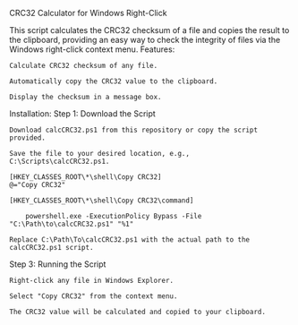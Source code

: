 CRC32 Calculator for Windows Right-Click

This script calculates the CRC32 checksum of a file and copies the result to the clipboard, providing an easy way to check the integrity of files via the Windows right-click context menu.
Features:

    Calculate CRC32 checksum of any file.

    Automatically copy the CRC32 value to the clipboard.

    Display the checksum in a message box.

Installation:
Step 1: Download the Script

    Download calcCRC32.ps1 from this repository or copy the script provided.

    Save the file to your desired location, e.g., C:\Scripts\calcCRC32.ps1.

    [HKEY_CLASSES_ROOT\*\shell\Copy CRC32]
    @="Copy CRC32"

    [HKEY_CLASSES_ROOT\*\shell\Copy CRC32\command]
        
        powershell.exe -ExecutionPolicy Bypass -File "C:\Path\to\calcCRC32.ps1" "%1"

    Replace C:\Path\To\calcCRC32.ps1 with the actual path to the calcCRC32.ps1 script.

Step 3: Running the Script

    Right-click any file in Windows Explorer.

    Select "Copy CRC32" from the context menu.

    The CRC32 value will be calculated and copied to your clipboard.
